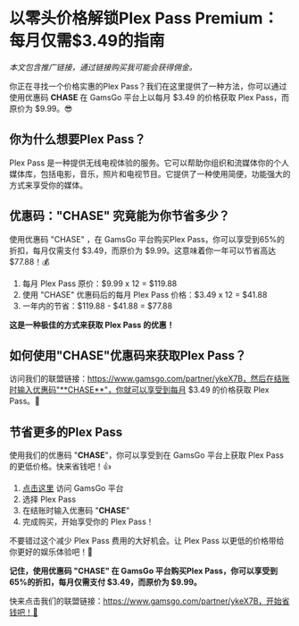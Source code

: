 # 以零头价格解锁Plex Pass Premium：每月仅需$3.49的指南

*本文包含推广链接，通过链接购买我可能会获得佣金。*

你正在寻找一个价格实惠的Plex Pass？我们在这里提供了一种方法，你可以通过使用优惠码 **CHASE** 在 GamsGo 平台上以每月 $3.49 的价格获取 Plex Pass，而原价为 $9.99。😎 

## 你为什么想要Plex Pass？

Plex Pass 是一种提供无线电视体验的服务。它可以帮助你组织和流媒体你的个人媒体库，包括电影，音乐，照片和电视节目。它提供了一种使用简便，功能强大的方式来享受你的媒体。

## 优惠码："CHASE" 究竟能为你节省多少？

使用优惠码 "CHASE" ，在 GamsGo 平台购买Plex Pass，你可以享受到65%的折扣，每月仅需支付 $3.49，而原价为 $9.99。这意味着你一年可以节省高达 $77.88！💰

1. 每月 Plex Pass 原价：$9.99 x 12 = $119.88
2. 使用 "CHASE" 优惠码后的每月 Plex Pass 价格：$3.49 x 12 =  $41.88
3. 一年内的节省：$119.88 - $41.88 = $77.88

**这是一种极佳的方式来获取 Plex Pass 的优惠！**

## 如何使用"CHASE"优惠码来获取Plex Pass？

访问我们的联盟链接：https://www.gamsgo.com/partner/ykeX7B，然后在结账时输入优惠码"**CHASE**"，你就可以享受到每月 $3.49 的价格获取 Plex Pass。🥳

## 节省更多的Plex Pass

使用我们的优惠码 "**CHASE**"，你可以享受到在 GamsGo 平台上获取 Plex Pass 的更低价格。快来省钱吧！👍

1. [点击这里](https://www.gamsgo.com/partner/ykeX7B) 访问 GamsGo 平台
2. 选择 Plex Pass
3. 在结账时输入优惠码 "**CHASE**"
4. 完成购买，开始享受你的 Plex Pass！

不要错过这个减少 Plex Pass 费用的大好机会。让 Plex Pass 以更低的价格带给你更好的娱乐体验吧！🎉

**记住，使用优惠码 "CHASE" 在 GamsGo 平台购买Plex Pass，你可以享受到65%的折扣，每月仅需支付 $3.49，而原价为 $9.99。** 

快来点击我们的联盟链接：https://www.gamsgo.com/partner/ykeX7B，开始省钱吧！💸